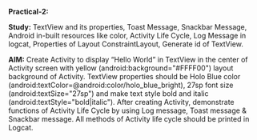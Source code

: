 **Practical-2:**


**Study:** TextView and its properties, Toast Message, Snackbar Message, Android in-built resources like color, Activity Life Cycle, Log Message in logcat, Properties of Layout ConstraintLayout, Generate id of TextView.

**AIM:** Create Activity to display “Hello World” in TextView in the center of Activity screen with yellow (android:background="#FFFF00") layout background of Activity. TextView properties should be Holo Blue color (android:textColor=@android:color/holo_blue_bright), 27sp font size (android:textSize="27sp") and make text style bold and italic (android:textStyle="bold|italic"). After creating Activity, demonstrate functions of Activity Life Cycle by using Log message, Toast message & Snackbar message. All methods of Activity life cycle should be printed in Logcat.
